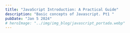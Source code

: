 ```yaml
---
title: "JavaScript Introduction: A Practical Guide" 
description: "Basic concepts of Javascript. Pt1 "
pubDate: "Jan 5 2024"
# heroImage: "../img/img_blog/javascript_portada.webp"
---
```


